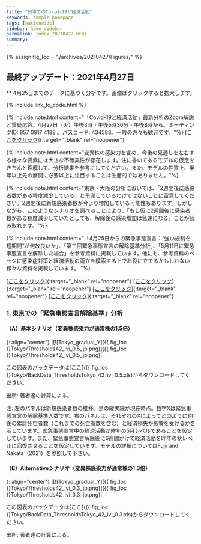 ```yaml
---
title: "日本でのCovid-19と経済活動"
keywords: sample homepage
tags: [nationwide]
sidebar: home_sidebar
permalink: index_20210427.html
summary:
---
```


{% assign fig_loc = "./archives/20210427/Figures/" %}

## 最終アップデート：2021年4月27日
** 4月25日までのデータに基づく分析です。画像はクリックすると拡大します。

{% include link_to_code.html %}


{% include note.html content="「Covid-19と経済活動」最新分析のZoom解説と質疑応答。4月27日（火）午後3時・午後5時30分・午後8時から。ミーティングID: 857 0917 4188 。パスコード: 434588。一般の方々も歓迎です。"%}
[[ここをクリック]](https://u-tokyo-ac-jp.zoom.us/j/85709174188?pwd=cm5pTjJ0ZU9nelpWUkU3N2tyOGZLZz09){:target="_blank" rel="noopener"}

<!-- {% include note.html content="東京・大阪での「気の引き締まりシナリオ」では「蔓延防止措置法」の効果で実効再生産数が、今後6週間それぞれ基本シナリオの約0.9倍・0.8倍となることを仮定しています。"%} -->

<!-- {% include note.html content="「我々のモデル分析を参考にする際に心に留めてほしい3つの事」を掲載しています。"%}
[[ここをクリック]](https://covid19outputjapan.github.io/JP/disclaimer.html){:target="_blank" rel="noopener"} -->

{% include note.html content="変異株の感染力を含め、今後の見通しを左右する様々な要素には大きな不確実性が存在します。注に書いてあるモデルの仮定をきちんと理解して、分析結果を参考にしてください。また、モデルの性質上、半年以上先の展開に必要以上に注目することは生産的ではありません。"%}

{% include note.html content="東京・大阪の分析においては、「2週間後に感染者数がある程度減少している」と予測しているわけではないことに留意してください。2週間後に新規感染者数が今より増加している可能性もあります。しかしながら、このようなシナリオを調べることにより、「もし仮に2週間後に感染者数がある程度減少していたとしても、解除後の感染増加は急速になる」ことが読み取れます。"%}

{% include note.html content="「4月25日からの緊急事態宣言：“強い規制を短期間”が何故良いか」、「第三回緊急事態宣言の解除基準分析」、「5月11日に緊急事態宣言を解除した場合」を参考資料に掲載しています。他にも、参考資料のページに感染症対策と経済活動の両立を模索する上でお役に立てるかもしれない様々な資料を掲載しています。
"%}

[[ここをクリック]](./files/FujiiNakata_StrictAndShort_Slides_20210426.pdf){:target="_blank" rel="noopener"}
[[ここをクリック]](./files/FujiiNakata_LiftingCriteria_Slides_20210426.pdf){:target="_blank" rel="noopener"}
[[ここをクリック]](./files/FujiiNakata_GradualRecovery_Slides_20210426.pdf){:target="_blank" rel="noopener"}
[[ここをクリック]](https://covid19outputjapan.github.io/JP/resources.html){:target="_blank" rel="noopener"}


<!-- {% include note.html content="「変異株シナリオ」、「変異株分析の政策含意」を参考資料に掲載しています。"%}
[[ここをクリック]](./files/FujiiNakata_Slides_20210330_variants.pdf){:target="_blank" rel="noopener"}
[[ここをクリック]](./files/FujiiNakata_Slides_20210404_variants.pdf){:target="_blank" rel="noopener"} -->

<!-- {% include note.html content="今週からは、経済活動の回復先を「昨年の秋頃のレベル」ではなく「昨年の秋頃を少し上回るレベル」に変更しました。具体的には、回復先を「昨年の9-11月の平均GDP」から「昨年の10-11月の平均GDPより（Reference levelからの乖離のスペースで計算すると）2割、もしくは3割高いレベル」に変更しました。この変更は、V-RESAS等のデータによると、今年1月の経済活動の落ち込みは先週までに我々が想定していたよりも小幅であった考えられることを考慮し、1月-3月の都道府県別GDPの計算方法を変更したことを反映しています。"%} -->



<!-- {% include note.html content="時間的制約により、今週から愛知・福岡の分析はストップします。リクエストがあれば再開を検討します。"%} -->

<!-- {% include note.html content="都道府県別月次GDPの計算方法を変更しました。今までは第三次産業活動指数、鉱工業生産指数、Google Mobility Indexに頼っていましたが、今週からは地域別支出総合指数・V-RESASデータも利用しています。計算方法の詳細は、後日時間に余裕が出来た際に論文として発表する予定です。"%} -->







<!-- #### (i) 基本シナリオ

{: align="center"}
|[![Tokyo_gradual_Y]({{ fig_loc }}Tokyo/GradualRecovery1_jp.png)]({{ fig_loc }}Tokyo/GradualRecovery1_jp.png)|

この図表のバックデータは[ここ]({{ fig_loc }}Tokyo/BackData_GradualRecoveryTokyo_1.xls)からダウンロードしてください。

出所: 著者達の計算による。<br>
{% include footnote_20210330_1.html %} -->

<!-- - この図をどのように理解すべきなのかは、このページ[[ここをクリック]](./tokyo_20210209.html#1-東京での緊急事態宣言解除後の経済促進ペース分析){:target="_blank" rel="noopener"}の解説を参考にして下さい。 -->

<!-- #### (ii) 気の引き締まりシナリオ

{: align="center"}
|[![Tokyo_gradual_Y]({{ fig_loc }}Tokyo/GradualRecovery3_jp.png)]({{ fig_loc }}Tokyo/GradualRecovery3_jp.png)|

この図表のバックデータは[ここ]({{ fig_loc }}Tokyo/BackData_GradualRecoveryTokyo_3.xls)からダウンロードしてください。

出所: 著者達の計算による。<br>
{% include footnote_20210413_tokyo2.html %} -->

<!-- #### (iii) 変異株シナリオ (A)

{: align="center"}
|[![Tokyo_gradual_Y]({{ fig_loc }}Tokyo/GradualRecovery41_jp.png)]({{ fig_loc }}Tokyo/GradualRecovery41_jp.png)|

この図表のバックデータは[ここ]({{ fig_loc }}Tokyo/BackData_GradualRecoveryTokyo_41.xls)からダウンロードしてください。

出所: 著者達の計算による。<br>
{% include footnote_20210330_34.html %}
このシナリオでの今週の変異株割合初期値は0.43%です。 -->

<!-- #### (i) 変異株シナリオ -->

### 1. 東京での「緊急事態宣言解除基準」分析

#### （A）基本シナリオ（変異株感染力が通常株の1.5倍）

{: align="center"}
|[![Tokyo_gradual_Y]({{ fig_loc }}Tokyo/Thresholds42_ivi_0.5_jp.png)]({{ fig_loc }}Tokyo/Thresholds42_ivi_0.5_jp.png)|

この図表のバックデータは[ここ]({{ fig_loc }}Tokyo/BackData_ThresholdsTokyo_42_ivi_0.5.xls)からダウンロードしてください。

出所: 著者達の計算による。<br>

注: 左のパネルは新規感染者数の推移。黒の縦実線が現在時点。数字Xは緊急事態宣言の解除基準人数です。右のパネルは、それぞれのXによってどのように1年後の累計死亡者数（これまでの死亡者数を含む）と経済損失が影響を受けるかを示しています。緊急事態宣言中の経済活動が昨年の5月レベルであることを仮定しています。また、緊急事態宣言解除後に6週間かけて経済活動を昨年の秋レベルに回復させることを仮定しています。モデルの詳細についてはFujii and Nakata（2021）を参照して下さい。

#### （B）Alternativeシナリオ（変異株感染力が通常株の1.3倍）

{: align="center"}
|[![Tokyo_gradual_Y]({{ fig_loc }}Tokyo/Thresholds42_ivi_0.3_jp.png)]({{ fig_loc }}Tokyo/Thresholds42_ivi_0.3_jp.png)|

この図表のバックデータは[ここ]({{ fig_loc }}Tokyo/BackData_ThresholdsTokyo_42_ivi_0.3.xls)からダウンロードしてください。

出所: 著者達の計算による。<br>
